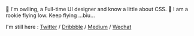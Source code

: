 👋 I'm owlling, a Full-time UI designer and know a little about CSS. 
🦉 I am a rookie flying low. Keep flying ...biu...

I'm still here : [Twitter](https://twitter.com/lingxianyijun) / [Dribbble](https://dribbble.com/owlling) / [Medium](https://medium.com/@owlling) / [Wechat](https://www.owlling.com/befriend)
